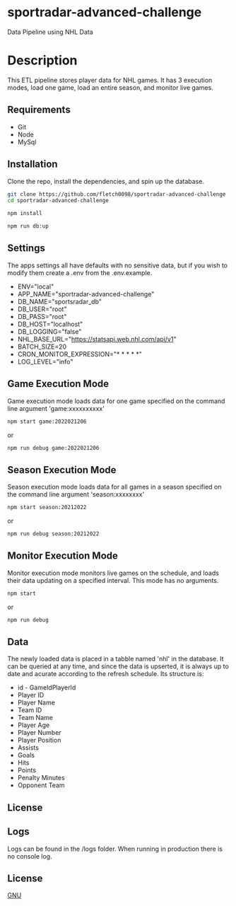 # sportradar-advanced-challenge

Data Pipeline using NHL Data

# Description

This ETL pipeline stores player data for NHL games.  It has 3 execution modes, load one game, load an entire season, and monitor live games.

## Requirements

* Git
* Node
* MySql

## Installation

Clone the repo, install the dependencies, and spin up the database. 

```bash
git clone https://github.com/fletch0098/sportradar-advanced-challenge
cd sportradar-advanced-challenge
```

```bash
npm install
```

```bash
npm run db:up
```

## Settings

The apps settings all have defaults with no sensitive data, but if you wish to modify them create a .env from the .env.example.

* ENV="local"
* APP_NAME="sportradar-advanced-challenge"
* DB_NAME="sportsradar_db"
* DB_USER="root"
* DB_PASS="root"
* DB_HOST="localhost"
* DB_LOGGING="false"
* NHL_BASE_URL="https://statsapi.web.nhl.com/api/v1"
* BATCH_SIZE=20
* CRON_MONITOR_EXPRESSION="* * * * *"
* LOG_LEVEL="info"

## Game Execution Mode

Game execution mode loads data for one game specified on the command line argument 'game:xxxxxxxxxx' 

```bash
npm start game:2022021206
```
or

```bash
npm run debug game:2022021206
```

## Season Execution Mode

Season execution mode loads data for all games in a season specified on the command line argument 'season:xxxxxxxx' 

```bash
npm start season:20212022
```
or

```bash
npm run debug season:20212022
```

## Monitor Execution Mode

Monitor execution mode monitors live games on the schedule, and loads their data updating on a specified interval.  This mode has no arguments.

```bash
npm start
```

or

```bash
npm run debug
```

## Data

The newly loaded data is placed in a tabble named 'nhl' in the database.  It can be queried at any time, and since the data is upserted, it is always up to date and acurate according to the refresh schedule.  Its structure is:

* id - GameIdPlayerId
* Player ID
* Player Name
* Team ID
* Team Name
* Player Age
* Player Number
* Player Position
* Assists
* Goals
* Hits
* Points
* Penalty Minutes
* Opponent Team

## License

## Logs
Logs can be found in the /logs folder.  When running in production there is no console log.

## License

[GNU](https://choosealicense.com/licenses/gpl-3.0/)